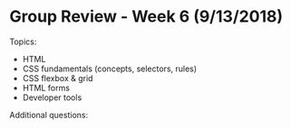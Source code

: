 # Group Review - Week 6 (9/13/2018)

Topics:
* HTML
* CSS fundamentals (concepts, selectors, rules)
* CSS flexbox & grid
* HTML forms
* Developer tools

Additional questions:
